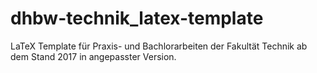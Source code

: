 # dhbw-technik_latex-template
LaTeX Template für Praxis- und Bachlorarbeiten der Fakultät Technik ab dem Stand 2017 in angepasster Version.
